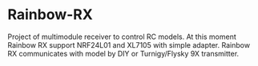 # Rainbow-RX
Project of multimodule receiver to control RC models.
At this moment Rainbow RX support NRF24L01 and XL7105 with simple adapter.
Rainbow RX communicates with model by DIY or Turnigy/Flysky 9X transmitter.

